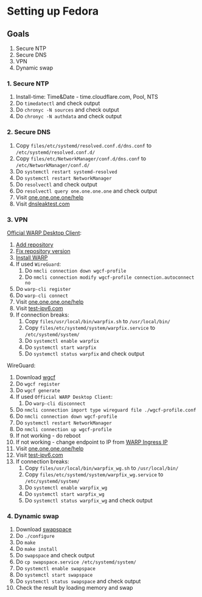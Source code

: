 # Setting up Fedora

## Goals

1. Secure NTP
2. Secure DNS
3. VPN
4. Dynamic swap

### 1. Secure NTP

1. Install-time: Time&Date - time.cloudflare.com, Pool, NTS
2. Do `timedatectl` and check output
3. Do `chronyc -N sources` and check output
4. Do `chronyc -N authdata` and check output

### 2. Secure DNS

1. Copy `files/etc/systemd/resolved.conf.d/dns.conf` to `/etc/systemd/resolved.conf.d/`
2. Copy `files/etc/NetworkManager/conf.d/dns.conf` to `/etc/NetworkManager/conf.d/`
3. Do `systemctl restart systemd-resolved`
4. Do `systemctl restart NetworkManager`
5. Do `resolvectl` and check output
6. Do `resolvectl query one.one.one.one` and check output
7. Visit [one.one.one.one/help](https://one.one.one.one/help)
8. Visit [dnsleaktest.com](https://dnsleaktest.com)

### 3. VPN

[Official WARP Desktop Client](https://one.one.one.one):

1. [Add repository](https://pkg.cloudflareclient.com/install)
2. [Fix repository version](https://community.cloudflare.com/t/setup-warp-in-fedora-34/277475)
3. [Install WARP](https://developers.cloudflare.com/warp-client/get-started/linux/)
4. If used `WireGuard`:
    1. Do `nmcli connection down wgcf-profile`
    2. Do `nmcli connection modify wgcf-profile connection.autoconnect no`
5. Do `warp-cli register`
6. Do `warp-cli connect`
7. Visit [one.one.one.one/help](https://one.one.one.one/help)
8. Visit [test-ipv6.com](https://test-ipv6.com)
9. If connection breaks:
    1. Copy `files/usr/local/bin/warpfix.sh` to `/usr/local/bin/`
    2. Copy `files/etc/systemd/system/warpfix.service` to `/etc/systemd/system/`
    3. Do `systemctl enable warpfix`
    4. Do `systemctl start warpfix`
    5. Do `systemctl status warpfix` and check output

WireGuard:

1. Download [wgcf](https://github.com/ViRb3/wgcf)
2. Do `wgcf register`
3. Do `wgcf generate`
4. If used `Official WARP Desktop Client`:
    1. Do `warp-cli disconnect`
5. Do `nmcli connection import type wireguard file ./wgcf-profile.conf`
6. Do `nmcli connection down wgcf-profile`
7. Do `systemctl restart NetworkManager`
8. Do `nmcli connection up wgcf-profile`
9. If not working - do reboot
10. If not working - change endpoint to IP from [WARP Ingress IP](https://developers.cloudflare.com/cloudflare-one/connections/connect-devices/warp/deployment/firewall/#warp-ingress-ip)
11. Visit [one.one.one.one/help](https://one.one.one.one/help)
12. Visit [test-ipv6.com](https://test-ipv6.com)
13. If connection breaks:
    1. Copy `files/usr/local/bin/warpfix_wg.sh` to `/usr/local/bin/`
    2. Copy `files/etc/systemd/system/warpfix_wg.service` to `/etc/systemd/system/`
    3. Do `systemctl enable warpfix_wg`
    4. Do `systemctl start warpfix_wg`
    5. Do `systemctl status warpfix_wg` and check output

### 4. Dynamic swap

1. Download [swapspace](https://github.com/Tookmund/Swapspace)
2. Do `./configure`
3. Do `make`
4. Do `make install`
5. Do `swapspace` and check output
6. Do `cp swapspace.service /etc/systemd/system/`
7. Do `systemctl enable swapspace`
8. Do `systemctl start swapspace`
9. Do `systemctl status swapspace` and check output
10. Check the result by loading memory and swap
